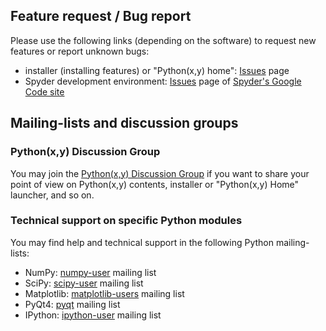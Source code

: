 ## Feature request / Bug report

Please use the following links (depending on the software) to request new features or report unknown bugs:
  * installer (installing features) or "Python(x,y) home": [Issues](http://code.google.com/p/pythonxy/issues/list) page
  * Spyder development environment: [Issues](http://code.google.com/p/spyderlib/issues/list) page of [Spyder's Google Code site](http://spyderlib.googlecode.com/)


## Mailing-lists and discussion groups

### Python(x,y) Discussion Group

You may join the [Python(x,y) Discussion Group](http://groups.google.com/group/pythonxy?hl=en)
if you want to share your point of view on Python(x,y) contents, installer or
"Python(x,y) Home" launcher, and so on.

### Technical support on specific Python modules

You may find help and technical support in the following Python mailing-lists:
  * NumPy: [numpy-user](http://projects.scipy.org/mailman/listinfo/numpy-user) mailing list
  * SciPy: [scipy-user](http://projects.scipy.org/mailman/listinfo/scipy-user) mailing list
  * Matplotlib: [matplotlib-users](https://lists.sourceforge.net/lists/listinfo/matplotlib-users) mailing list
  * PyQt4: [pyqt](http://www.riverbankcomputing.com/mailman/listinfo/pyqt) mailing list
  * IPython: [ipython-user](http://lists.ipython.scipy.org/mailman/listinfo/ipython-user) mailing list
